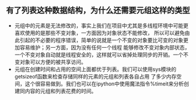 ## 有了列表这种数据结构，为什么还需要元组这样的类型
* 元组中的元素是无法修改的，事实上我们在项目中尤其是多线程环境中可能更喜欢使用的是那些不变对象，一方面因为对象状态不能修改，
所以可以避免由此引起的不必要的程序错误，简单的说就是一个不变的对象要比可变的对象更加容易维护；另一方面，因为没有任何一个线程
能够修改不变对象内部状态，一个不变对象自动就是线程安全的，这样就可以省掉处理同步的开销。一个不变对象可以方便的被共享访问。
* 元组在创建时间和占用的空间上面都优于列表。我们可以使用sys模块的getsizeof函数来检查存储同样的元素的元组和列表各自占用
了多少内存空间，这个很容易做到。我们也可以在ipython中使用魔法指令%timeit来分析创建同内容的元组和列表花费的时间。
